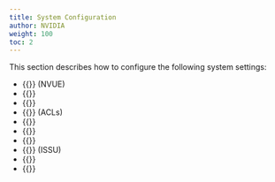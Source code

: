 ```yaml
---
title: System Configuration
author: NVIDIA
weight: 100
toc: 2
---
```

This section describes how to configure the following system settings:
- {{<link url="NVIDIA-User-Experience-NVUE" text="NVIDIA User Experience">}} (NVUE)
- {{<link url="Date-and-Time" text="Date and time">}}
- {{<link url="Authentication-Authorization-and-Accounting" text="Authentication, authorization, and accounting">}}
- {{<link title="Access Control Lists" text="Access Control Lists">}} (ACLs)
- {{<link url="Services-and-Daemons-in-Cumulus-Linux" text="Services and daemons">}}
- {{<link url="Configuring-switchd" text="switchd">}}
- {{<link url="Configuring-a-Global-Proxy" text="Configuring a Global Proxy">}}
- {{<link url="In-Service-System-Upgrade-ISSU" text="In Service System Upgrade">}} (ISSU)
- {{<link url="CLI-Configuration" text="CLI configuration">}}
- {{<link url="System-Power" text="System Power">}}
